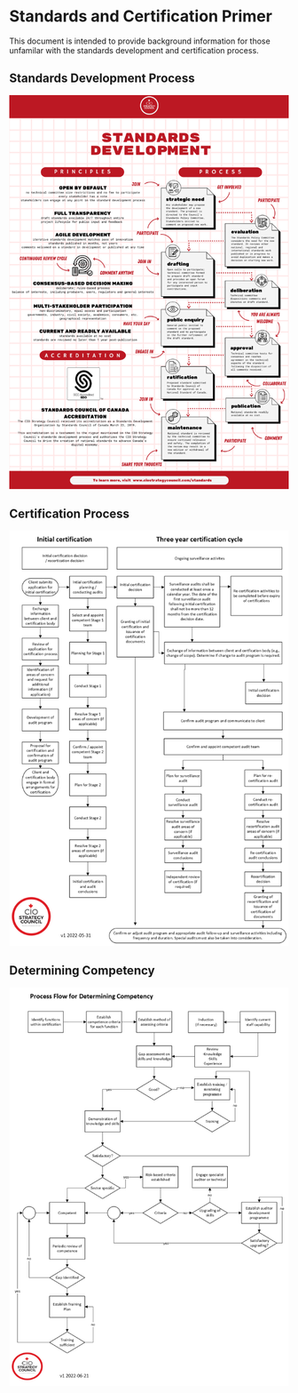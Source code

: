 # Standards and Certification Primer
This document is intended to provide background information for those unfamilar with the standards development and certification process. 
## Standards Development Process
![image](./assets/ciosc-std-dev-infogr.png)

## Certification Process
![image](./assets/ciosc-cert-process.png)

## Determining Competency

![image](./assets/ciosc-competency.png)
